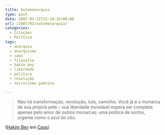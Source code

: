```yaml
---
title: Automonarquia
type: post
date: 2007-03-21T23:10:32+00:00
url: /2007/03/automonarquia/
categories:
  - Citações
  - Política
tags:
  - anarquia
  - anarquismo
  - caos
  - filosofia
  - hakim bey
  - liberdade
  - política
  - revolução
  - terrorismo poético

---
```

> Não há transformação, revolução, luta, caminho. Você já é o monarca de sua própria pele – sua liberdade inviolável espera ser completa apenas pelo amor de outros monarcas: uma política de sonho, urgente como o azul do céu.

([Hakim Bey][1] em [Caos][2])

 [1]: http://pt.wikipedia.org/wiki/Hakim_Bey
 [2]: http://1001gatos.org/caos-de-hakim-bey/
